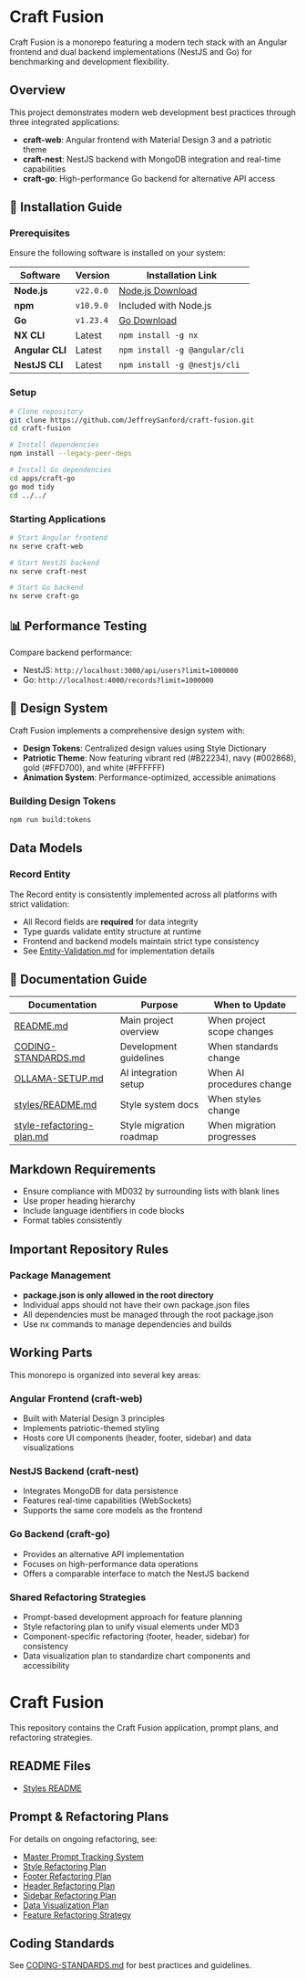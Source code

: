 # Craft Fusion

Craft Fusion is a monorepo featuring a modern tech stack with an Angular frontend and dual backend implementations (NestJS and Go) for benchmarking and development flexibility.

## Overview

This project demonstrates modern web development best practices through three integrated applications:

- **craft-web**: Angular frontend with Material Design 3 and a patriotic theme
- **craft-nest**: NestJS backend with MongoDB integration and real-time capabilities
- **craft-go**: High-performance Go backend for alternative API access

## 🚀 **Installation Guide**

### Prerequisites

Ensure the following software is installed on your system:

| **Software**     | **Version**     | **Installation Link** |
|-------------------|-----------------|------------------------|
| **Node.js**      | `v22.0.0`       | [Node.js Download](https://nodejs.org/en/) |
| **npm**          | `v10.9.0`       | Included with Node.js |
| **Go**           | `v1.23.4`       | [Go Download](https://golang.org/dl/) |
| **NX CLI**       | Latest          | `npm install -g nx` |
| **Angular CLI**  | Latest          | `npm install -g @angular/cli` |
| **NestJS CLI**   | Latest          | `npm install -g @nestjs/cli` |

### Setup

```bash
# Clone repository
git clone https://github.com/JeffreySanford/craft-fusion.git
cd craft-fusion

# Install dependencies
npm install --legacy-peer-deps

# Install Go dependencies
cd apps/craft-go
go mod tidy
cd ../../
```

### Starting Applications

```bash
# Start Angular frontend
nx serve craft-web

# Start NestJS backend
nx serve craft-nest

# Start Go backend
nx serve craft-go
```

## 📊 **Performance Testing**

Compare backend performance:
- NestJS: `http://localhost:3000/api/users?limit=1000000`
- Go: `http://localhost:4000/records?limit=1000000`

## 💅 **Design System**

Craft Fusion implements a comprehensive design system with:

- **Design Tokens**: Centralized design values using Style Dictionary
- **Patriotic Theme**: Now featuring vibrant red (#B22234), navy (#002868), gold (#FFD700), and white (#FFFFFF)
- **Animation System**: Performance-optimized, accessible animations

### Building Design Tokens

```bash
npm run build:tokens
```

## Data Models

### Record Entity

The Record entity is consistently implemented across all platforms with strict validation:

- All Record fields are **required** for data integrity
- Type guards validate entity structure at runtime  
- Frontend and backend models maintain strict type consistency
- See [Entity-Validation.md](./docs/Entity-Validation.md) for implementation details

## 📖 **Documentation Guide**

| Documentation | Purpose | When to Update |
|---------------|---------|---------------|
| [README.md](./README.md) | Main project overview | When project scope changes |
| [CODING-STANDARDS.md](./CODING-STANDARDS.md) | Development guidelines | When standards change |
| [OLLAMA-SETUP.md](./OLLAMA-SETUP.md) | AI integration setup | When AI procedures change |
| [styles/README.md](./apps/craft-web/src/styles/README.md) | Style system docs | When styles change |
| [style-refactoring-plan.md](./prompts/style-refactoring-plan.md) | Style migration roadmap | When migration progresses |

## Markdown Requirements

- Ensure compliance with MD032 by surrounding lists with blank lines
- Use proper heading hierarchy
- Include language identifiers in code blocks
- Format tables consistently

## Important Repository Rules

### Package Management

- **package.json is only allowed in the root directory**
- Individual apps should not have their own package.json files
- All dependencies must be managed through the root package.json
- Use nx commands to manage dependencies and builds

## Working Parts
This monorepo is organized into several key areas:

### Angular Frontend (craft-web)
- Built with Material Design 3 principles
- Implements patriotic-themed styling
- Hosts core UI components (header, footer, sidebar) and data visualizations

### NestJS Backend (craft-nest)
- Integrates MongoDB for data persistence
- Features real-time capabilities (WebSockets)
- Supports the same core models as the frontend

### Go Backend (craft-go)
- Provides an alternative API implementation
- Focuses on high-performance data operations
- Offers a comparable interface to match the NestJS backend

### Shared Refactoring Strategies
- Prompt-based development approach for feature planning
- Style refactoring plan to unify visual elements under MD3
- Component-specific refactoring (footer, header, sidebar) for consistency
- Data visualization plan to standardize chart components and accessibility

# Craft Fusion

This repository contains the Craft Fusion application, prompt plans, and refactoring strategies.

## README Files

- [Styles README](apps/craft-web/src/styles/README.md)

## Prompt & Refactoring Plans
For details on ongoing refactoring, see:
- [Master Prompt Tracking System](./prompts/prompts-tracking.md)
- [Style Refactoring Plan](./prompts/style-refactoring-plan.md)
- [Footer Refactoring Plan](./prompts/footer-refactoring-plan.md)
- [Header Refactoring Plan](./prompts/header-refactoring-plan.md)
- [Sidebar Refactoring Plan](./prompts/sidebar-refactoring-plan.md)
- [Data Visualization Plan](./prompts/data-visualization-plan.md)
- [Feature Refactoring Strategy](./prompts/feature-refactoring-strategy.md)

## Coding Standards
See [CODING-STANDARDS.md](./CODING-STANDARDS.md) for best practices and guidelines.
